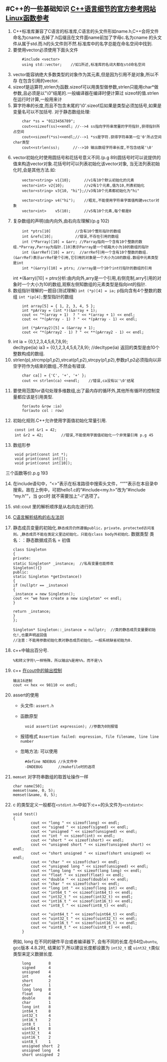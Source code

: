 #C++的一些基础知识
 [C++语言细节的官方参考网站](http://www.cplusplus.com/reference/cctype/)  
 [Linux函数参考](http://linux.die.net/man/3/pthread_join)
[]()
- 

1. C++标准库兼容了C语言的标准库,C语言的头文件形如name.h,C++会将文件命名为cname.去掉了.h后缀且在文件面name前加了字母c.名为cname	的头文件从属于std.而.h的头文件则不然.标准库中的名字总能在命名空间中找到.
2. 要使用vector必须使用下面头文件
    ```
        #include <vector>
        using std::vector;    //如1所述,标准库的名词大都在std命名空间
    ```
3. vector能容纳绝大多数类型的对象作为其元素,但是因为引用不是对象,所以不存      在包含引用的vector.
4. sizeof是运算符,strlen为函数.sizeof可以用类型做参数,strlen只能用char*做参数,且必须是以"\0"结尾的.一般编译器在编译时便计算过	sizeof的值.strlen在运行时计算,一般用来计
5. 算字符串的长度,而且不包含末尾的'\0'.sizeof后如果是类型必须加括号,如果是变量名可以不加括号.
	对于静态数组处理:
	```
	    char *ss = "0123456789";
	    cout<<sizeof(ss)<<endl; //-->4 ss指向字符串常量的字符指针,获得指针所占空间
	    cout<<sizeof(*ss)<<endl;//-->1 *ss是字符.获得字符串第一位'0'所占空间char类型
	    cout<<strlen(ss);      //-->10 输出数组字符串长度,不包含结尾'\0'
	```
6. vector初始化时使用圆括号和花括号意义不同.(p.g 89)圆括号时可以说提供的值来构造vector对象.花括号时可以列表初始化该vector对象,	当无法列表初始化时,会是其他方法.如:
	```
	    vector<string> v1{10};      //v1有10个默认初始化的元素
	    vector<int> v2{10};         //v2有1个元素,值为10,列表初始化
	    vector<string> v3{10, "hi"};//v3有10个元素都初始化为"hi"
	
	    vector<string> v4("hi");    //粗无,不能使用字符串字面值构建vector对象
	    vector<int>    v5(10);      //v5有10个元素,每个都是0
	```
7. 复杂数组的声明(由内向外,由右向左理解)(p.g 102)
	```
	    int *ptrs[10]           //含有10个整形指针的数组
	    int &refs[10];          //错误,不存在引用的数组
	    int (*Parray)[10] = &arr; //Parray指向一个含有10个整数的数组.*Parray,Parray为指针.[10]表示Parray是一个纸箱大小为10的数组的指针
	    int (&arrRef)[10] = arr;  //arrRef引用一个含有10个整数的数组.(&arrRef)表示arrRef是个引用,它引用的对象是一个大小为10的数组.数组中元素类型是int
	    int *(&arry)[10] = ptrs; //array是一个10个int行指针的数组的引用
	```
    int *(&arry)[10] = ptrs分析:由内向外,arry是一个引用,右侧克制,arry引用的对象时一个大小为10的数组,观察左侧知数组的元素类型是指向int的指针.
8. 数组指针理解的一题目(测试理解)
    `int (*p)[4] = ia;` p指向含有4个整数的数组
    `int *ip[4];`整型指针的数组
	```
	    int array[5] = { 1, 2, 3, 4, 5 };
	    int *pArray = (int *)(&array + 1);
	    cout << "*(array + 1)  ? " << *(array + 1) << endl;
	    cout << "*(pArray - 1) ? " << *(pArray - 1) << endl;
	
	    int (*pArray2)[5] = (&array + 1);
	    cout << "*(pArray2 - 1) ? " << **(pArray2 - 1) << endl;
	```
9.  int ia = {0,1,2,3,4,5,6,7,8,9};  
	decltype(ia) ia3 = {0,1,2,3,4,5,6,7,8,9};
	//decltype(ia) 返回的类型是由10个整数构成的数组.  
10. strlen(p),strcmp(p1,p2),strcat(p1,p2),strcpy(p1,p2),参数p1,p2必须指向以非空字符作为结束的数组.,不然会有错误.
	```
		char ca[] = {'C', '+', '+' };
		cout << strlen(ca) <<endl;    //错误,ca没有以'\0'结尾
	```
11. 要使用范围for语句处理多维数组,出了最内存的循环外,其他所有循环的控制变量都应该是引用类型.
    ```
        for(auto &row :ia)
        for(auto col : row)
    ```
12. 初始化规则.C++允许使用字面值初始化常量引用.
```
    const int &r1 = 42;
    int &r2 = 42;        //错误,不能使用字面值初始化一个非常量引用 p.g 45
```	
13. 数组形参
```
    void print(const int *);
    void print(const int[]);
    void print(const int[10]);
```
三个函数等价.p.g 193

14. 在include语句中，“<>”表示在标准路径中搜索头文件，““””表示在本目录中搜索。故在上例中，可把hello1.c的“#include<my.h>”改为“#include “my.h””，当 gcc时 就不需要加上“-I”选项了。
15. std::cout 里的解析顺序是从右向左进行的.
16. [C语言解析结构的右左法则](http://www.cnblogs.com/ficow/p/5282066.html)
17. 静态成员变量的初始化.`静态成员仍然遵循public，private，protected访问准则。`,`静态成员不能在类定义里边初始化，只能在class body外初始化`.
数据类型 类名：：静态数据成员名 = 初值


		class Singleton
		{
		private:
		static Singleton* _instance;  //私有变量也能修改
		Singleton(){}
		public:
		static Singleton *getInstance()
		{
		if (nullptr == _instance)
		{
		_instance = new Singleton();
		cout << "we have create a new singleton" << endl;
		}
	
		return _instance;
		}
		};
	
		Singleton* Singleton::_instance = nullptr;  //类的静态成员变量要初始化!,也要声明返回值
		//注意：不能用参数初始化表对静态成员初始化。一般系统缺省初始为0.

18. c++中输出百分号.

		%和转义字符\一样特殊，所以输出%是用%%，而不是\%

19. c++ [在cout中的输出控制](http://www.cnblogs.com/lucyjiayou/archive/2012/01/04/2312225.html)
		
		输出16进制
		cout << hex << 98110 << endl;

20. assert的使用
	- 头文件: `assert.h`
	- 函数原型

			void assert(int expression); //参数为0则报错

	- 报错格式 `Assertion failed: expression, file filename, line line number `
	- 忽略方法: 可以使用

			#define NDEBUG //头文件中
			-DNDEBUG	   //makefile时的选项
21. `memset` 对字符串数组的取首址操作一样 

		char name[50];
		memset(name, 0, 5);
		memset(&name, 0, 5);

22. c 的类型定义一般都在`<stdint.h>`中如下:c++的头文件为`<cstdint>`:

		void test()
        {
                cout << "long " << sizeof(long) << endl;
                cout << "signed " << sizeof(signed) << endl;
                cout << "unsigned " << sizeof(unsigned) << endl;
                cout << "int " << sizeof(int) << endl;
                cout << "short " << sizeof(short) << endl;
                cout << "unsigned short " << sizeof(unsigned short) << endl;
                cout << "short unsigned " << sizeof(short unsigned) << endl;
                cout << "char " << sizeof(char) << endl;
                cout << "unsigned long " << sizeof(unsigned) << endl;
                cout << "long long " << sizeof(long long) << endl;
                cout << "float " << sizeof(float) << endl;
                cout << "double " << sizeof(double) << endl;
                cout << "char " << sizeof(char) << endl;
                cout << "long int " << sizeof(long int) << endl;
                cout << "int64_t " << sizeof(int64_t) << endl;
                cout << "int32_t " << sizeof(int32_t) << endl;
                cout << "int16_t " << sizeof(int16_t) << endl;
                cout << "int8_t " << sizeof(int8_t) << endl;

                cout << "uint64_t " << sizeof(uint64_t) << endl;
                cout << "uint32_t " << sizeof(uint32_t) << endl;
                cout << "uint16_t " << sizeof(uint16_t) << endl;
                cout << "uint8_t " << sizeof(uint8_t) << endl;
            }

	例如, long 在不同的硬件平台或者编译器下, 会有不同的长度.在64位`ubuntu`, gcc版本 4.8.2时, 结果如下,所以建议长度都设置为 `int32_t` 或 `uint32_t`类似类型来定义数据长度.

			long 		8
			signed 		4
			unsigned 	4
			int 		4
			short 		2			
			char 		1			
			long long 	8
			float 		4
			double 		8
			char 		1
			long int 	8
			int64_t 	8
			int32_t 	4
			int16_t 	2
			int8_t 		1
			uint64_t 	8
			uint32_t 	4
			uint16_t 	2
			uint8_t 	1
			unsigned short  2
			unsigned long   4
			short unsigned  2



			
